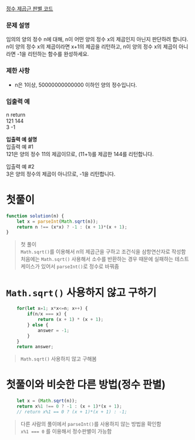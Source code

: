 [정수 제곱근 판별 코드](../codes/08정수_제곱근_판별.js)  
### 문제 설명
임의의 양의 정수 n에 대해, n이 어떤 양의 정수 x의 제곱인지 아닌지 판단하려 합니다.  
n이 양의 정수 x의 제곱이라면 x+1의 제곱을 리턴하고, n이 양의 정수 x의 제곱이 아니라면 -1을 리턴하는 함수를 완성하세요.  

### 제한 사항  
- n은 1이상, 50000000000000 이하인 양의 정수입니다.  

### 입출력 예  
n	return  
121	144  
3	-1  

**입출력 예 설명**  
입출력 예 #1  
121은 양의 정수 11의 제곱이므로, (11+1)를 제곱한 144를 리턴합니다.  

입출력 예 #2  
3은 양의 정수의 제곱이 아니므로, -1을 리턴합니다.  

# 첫풀이
```jsx
function solution(n) {
    let x = parseInt(Math.sqrt(n));
    return n !== (x*x) ? -1 : (x + 1)*(x + 1);
}
```
> 첫 풀이  
> `Math.sqrt()`를 이용해서 n의 제곱근을 구하고 조건식을 삼항연산자로 작성함
> 처음에는 `Math.sqrt()` 사용해서 소수를 반환하는 경우 때문에 실패하는 테스트케이스가 있어서 `parseInt()`로 정수로 바꿔줌

# `Math.sqrt()` 사용하지 않고 구하기  
```jsx
    for(let x=1; x*x<=n; x++) {
        if(n/x === x) {
            return (x + 1) * (x + 1);
        } else {
            answer = -1;
        }
    }
    return answer;
```
> `Math.sqrt()` 사용하지 않고 구해봄

# 첫풀이와 비슷한 다른 방법(정수 판별)
```jsx
    let x = (Math.sqrt(n));
    return x%1 !== 0 ? -1 : (x + 1)*(x + 1);
    // return x%1 == 0 ? (x + 1)*(x + 1) : -1;
```
> 다른 사람의 풀이에서 `parseInt()`를 사용하지 않는 방법을 확인함  
> `x%1 === 0` 를 이용해서 정수판별이 가능함  
